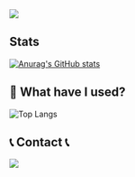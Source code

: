 <!-- 헤더 타이틀 -->
<img src="https://capsule-render.vercel.app/api?type=waving&color=auto&height=300&section=header&text=Welcome!&fontSize=90&animation=fadeIn&fontAlignY=38&desc=to%20the%20Seunghyun%20Lee's%20Repo!&descAlignY=51&descAlign=62"/>

<!-- 통계 카드 -->
## Stats
[![Anurag's GitHub stats](https://github-readme-stats.vercel.app/api?username=lhs0225&theme=onedark)](https://github.com/anuraghazra/github-readme-stats)

<!-- 사용 언어 -->
## 🔨 What have I used?
![Top Langs](https://github-readme-stats.vercel.app/api/top-langs/?username=lhs0225&layout=compact)

<!-- 연락처 -->
## 📞 Contact 📞
<div style="display:flex; flex-direction:row;">
    <a href="mailto:sinnyong@gmail.com">
        <img src="https://img.shields.io/badge/Gmail-EA4335?style=for-the-badge&logo=Gmail&logoColor=white"> 
    </a>

